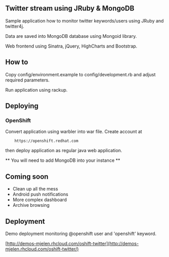 ## Twitter stream using JRuby & MongoDB

Sample application how to monitor twitter keywords/users using JRuby and twitter4j.

Data are saved into MongoDB database using Mongoid library.

Web frontend using Sinatra, jQuery, HighCharts and Bootstrap.

## How to

Copy config/environment.example to config/development.rb and adjust required parameters.

Run application using rackup.

## Deploying

### OpenShift

Convert application using warbler into war file. Create account at

        https://openshift.redhat.com

then deploy application as regular java web application.

** You will need to add MongoDB into your instance **

## Coming soon

* Clean up all the mess
* Android push notifications
* More complex dashboard
* Archive browsing

## Deployment

Demo deployment monitoring @openshift user and 'openshift' keyword.

[http://demos-mjelen.rhcloud.com/oshift-twitter](http://demos-mjelen.rhcloud.com/oshift-twitter/)